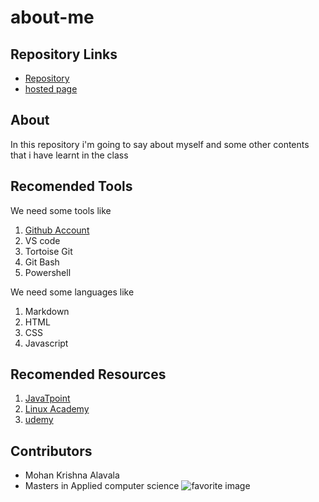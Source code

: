 # about-me
## Repository Links
* [Repository](https://github.com/Mohanalavala/about-me)
* [hosted page](https://mohanalavala.github.io/about-me/)

## About
In this repository i'm going to say about myself and some other contents that i have learnt in the class

## Recomended Tools

We need some tools like

1. [Github Account](https://github.com/Mohanalavala)
2. VS code
3. Tortoise Git
4. Git Bash
5. Powershell

We need some languages like

1. Markdown
2. HTML
3. CSS
4. Javascript

## Recomended Resources

1. [JavaTpoint](https://www.javatpoint.com/)
2. [Linux Academy](https://linuxacademy.com/)
3. [udemy](https://www.udemy.com/)


## Contributors
* Mohan Krishna Alavala
* Masters in Applied computer science
![favorite image](https://wallpapercave.com/wp/wp4081932.jpg)
